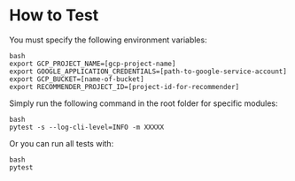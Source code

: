 # How to Test
You must specify the following environment variables:

```
bash
export GCP_PROJECT_NAME=[gcp-project-name]
export GOOGLE_APPLICATION_CREDENTIALS=[path-to-google-service-account]
export GCP_BUCKET=[name-of-bucket]
export RECOMMENDER_PROJECT_ID=[project-id-for-recommender]
```

Simply run the following command in the root folder for specific modules:

```
bash
pytest -s --log-cli-level=INFO -m XXXXX
```

Or you can run all tests with: 

```
bash
pytest
```